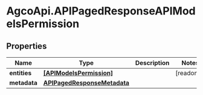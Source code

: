 # AgcoApi.APIPagedResponseAPIModelsPermission

## Properties

Name | Type | Description | Notes
------------ | ------------- | ------------- | -------------
**entities** | [**[APIModelsPermission]**](APIModelsPermission.md) |  | [readonly] 
**metadata** | [**APIPagedResponseMetadata**](APIPagedResponseMetadata.md) |  | 


